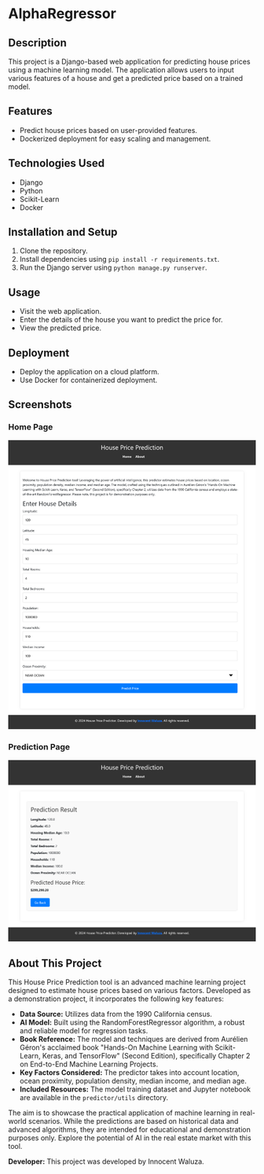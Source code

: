 # AlphaRegressor

## Description
This project is a Django-based web application for predicting house prices using a machine learning model. The application allows users to input various features of a house and get a predicted price based on a trained model.

## Features
- Predict house prices based on user-provided features.
- Dockerized deployment for easy scaling and management.

## Technologies Used
- Django
- Python
- Scikit-Learn
- Docker

## Installation and Setup
1. Clone the repository.
2. Install dependencies using `pip install -r requirements.txt`.
3. Run the Django server using `python manage.py runserver`.

## Usage
- Visit the web application.
- Enter the details of the house you want to predict the price for.
- View the predicted price.

## Deployment
- Deploy the application on a cloud platform.
- Use Docker for containerized deployment.

## Screenshots

### Home Page
![Screenshot of the home page](assets/screenshot_1.png)

### Prediction Page
![Screenshot of the prediction page](assets/screenshot_2.png)

## About This Project
This House Price Prediction tool is an advanced machine learning project designed to estimate house prices based on various factors. Developed as a demonstration project, it incorporates the following key features:

- **Data Source:** Utilizes data from the 1990 California census.
- **AI Model:** Built using the RandomForestRegressor algorithm, a robust and reliable model for regression tasks.
- **Book Reference:** The model and techniques are derived from Aurélien Géron's acclaimed book "Hands-On Machine Learning with Scikit-Learn, Keras, and TensorFlow" (Second Edition), specifically Chapter 2 on End-to-End Machine Learning Projects.
- **Key Factors Considered:** The predictor takes into account location, ocean proximity, population density, median income, and median age.
- **Included Resources:** The model training dataset and Jupyter notebook are available in the `predictor/utils` directory.

The aim is to showcase the practical application of machine learning in real-world scenarios. While the predictions are based on historical data and advanced algorithms, they are intended for educational and demonstration purposes only. Explore the potential of AI in the real estate market with this tool.

**Developer:** This project was developed by Innocent Waluza.
